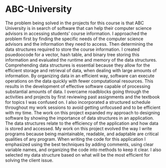 # ABC-University

The problem being solved in the projects for this course is that ABC University is in search of software that can help their computer science advisors in accessing students' course information. I approached the problem first by finding the specific needs of the computer science advisors and the information they need to access. Then determining the data structures required to store the course information. I created psuedoocode for a vector, hash table, and binary tree storing this information and evaluated the runtime and memory of the data structures. Comprehending data structures is essential because they allow for the efficient storage and retrieval of data, when dealing with large amounts of information. By organizing data in an efficient way, software can execute operations on the data quickly with fewer computational resources. This results in the development of effective software capable of processing substantial amounts of data. I overcame roadblocks going through the activities and projects by first reviewing past assignments and the textbook for topics I was confused on. I also incorporated a structured schedule throughout my work sessions to avoid getting unfocused and to be efficient with my time. The work on this project expanded my approach to designing software by showing the importance of data structures in an application. The data structures relate to the efficiency of the application and how data is stored and accessed. My work on this project evolved the way I write programs because being maintainable, readable, and adaptable are critical qualities of any program. When writing the code for this application I emphasized using the best techniques by adding comments, using clear variable names, and organizing the code into methods to keep it clear. I also selected my data structure based on what will be the most efficient for solving the client issue.  
